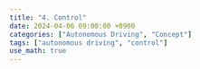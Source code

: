 ```yaml
---
title: "4. Control"
date: 2024-04-06 09:00:00 +0900
categories: ["Autonomous Driving", "Concept"]
tags: ["autonomous driving", "control"]
use_math: true
---
```


